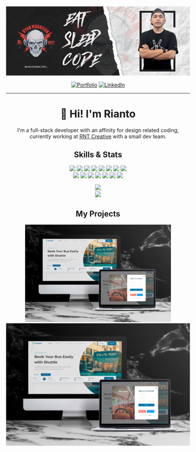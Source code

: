 [![](https://github.com/Rianto-RNT/Rianto-RNT/blob/main/assets/rnt-banner.png)](https://rianto-rnt.github.io/rianto-cv/)

<div align='center'>
  
[![Portfolio](https://img.shields.io/badge/PORTFOLIO-000000?style=for-the-badge&logoColor=white)](https://rianto-rnt.github.io/rianto-cv/)
[![LinkedIn](https://img.shields.io/badge/linkedin-000000?style=for-the-badge&logo=linkedin&logoColor=white)](https://www.linkedin.com/in/rianto-rnt/)
  
</div>

---

<h1 align='center'>👋 Hi! I'm Rianto</h1>
<p align='center'>I'm a full-stack developer with an affinity for design related coding, currently working at <a href='https://rntcreative.io'> RNT Creative</a> with a small dev team.</p>

<h2 align='center'>Skills & Stats</h2>
<div align='center'>
  
![](https://img.shields.io/badge/HTML5-informational?style=flat&logo=HTML5&logoColor=white&color=bdbdbd)
![](https://img.shields.io/badge/CSS3-informational?style=flat&logo=CSS3&logoColor=white&color=bdbdbd)
![](https://img.shields.io/badge/JavaScript-informational?style=flat&logo=JavaScript&logoColor=white&color=bdbdbd)
![](https://img.shields.io/badge/TypeScript-informational?style=flat&logo=TypeScript&logoColor=white&color=bdbdbd)
![](https://img.shields.io/badge/PHP-informational?style=flat&logo=PHP&logoColor=white&color=bdbdbd)
![](https://img.shields.io/badge/Wordpress-informational?style=flat&logo=Wordpress&logoColor=white&color=bdbdbd)
![](https://img.shields.io/badge/React-informational?style=flat&logo=React&logoColor=white&color=bdbdbd)
![](https://img.shields.io/badge/Redux-informational?style=flat&logo=Redux&logoColor=white&color=bdbdbd)
<br/>
![](https://img.shields.io/badge/Express-informational?style=flat&logo=Express&logoColor=white&color=bdbdbd)
![](https://img.shields.io/badge/Node-informational?style=flat&logo=Node.js&logoColor=white&color=bdbdbd)
![](https://img.shields.io/badge/MongoDB-informational?style=flat&logo=MongoDB&logoColor=white&color=bdbdbd)
![](https://img.shields.io/badge/MySQL-informational?style=flat&logo=MySQL&logoColor=white&color=bdbdbd)
![](https://img.shields.io/badge/GitHub-informational?style=flat&logo=GitHub&logoColor=white&color=bdbdbd)
![](https://img.shields.io/badge/VS_Code-informational?style=flat&logo=Visual-Studio-Code&logoColor=white&color=bdbdbd)
![](https://img.shields.io/badge/Jira-informational?style=flat&logo=Jira&logoColor=white&color=bdbdbd)
</div>

<p align='center'>
  <img src="https://github-readme-stats.vercel.app/api?username=rianto-rnt&title_color=636363&icon_color=bdbdbd&bg_color=292b57&text_color=ffffff&show_icons=true&count_private=true&include_all_commits=true&hide_border=true&custom_title=My GitHub Stats" />
  <br/>
  <img src="https://github-readme-stats.vercel.app/api/top-langs/?username=rianto-rnt&title_color=636363&icon_color=bdbdbd&bg_color=292b57&text_color=ffffff&hide_border=true&layout=compact&custom_title=My Languages" />
</p>

<h2 align='center'>My Projects</h2>
<p align='center'>
  <img width="400" src=https://github.com/Rianto-RNT/Rianto-RNT/blob/main/assets/1_thumb.jpg alt="Shuttle" />
  <br />
  <a href="https://github.com/Rianto-RNT/Shuttle">
  <img src="https://github.com/Rianto-RNT/Rianto-RNT/blob/main/assets/1_thumb.jpg" />
  </a>
</p>

